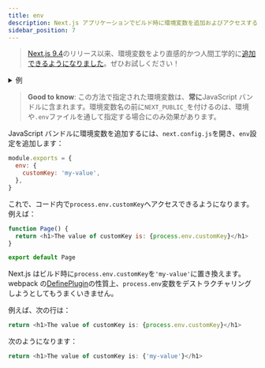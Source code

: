```yaml
---
title: env
description: Next.js アプリケーションでビルド時に環境変数を追加およびアクセスする方法を学びます。
sidebar_position: 7
---
```


> [Next.js 9.4](https://nextjs.org/blog/next-9-4)のリリース以来、環境変数をより直感的かつ人間工学的に[追加できるようになりました](/docs/app-router/building-your-application/configuring/environment-variables)。ぜひお試しください！

<details>
  <summary>例</summary>
	<div>
  <a href="https://github.com/vercel/next.js/tree/canary/examples/with-env-from-next-config-js">With env</a>
	</div>
</details>

> **Good to know**: この方法で指定された環境変数は、**常に**JavaScript バンドルに含まれます。環境変数名の前に`NEXT_PUBLIC_`を付けるのは、環境や`.env`ファイルを通して指定する場合にのみ効果があります。

JavaScript バンドルに環境変数を追加するには、`next.config.js`を開き、`env`設定を追加します：

```js title="next.config.js"
module.exports = {
  env: {
    customKey: 'my-value',
  },
}
```

これで、コード内で`process.env.customKey`へアクセスできるようになります。例えば：

```js
function Page() {
  return <h1>The value of customKey is: {process.env.customKey}</h1>
}

export default Page
```

Next.js はビルド時に`process.env.customKey`を`'my-value'`に置き換えます。webpack の[DefinePlugin](https://webpack.js.org/plugins/define-plugin/)の性質上、`process.env`変数をデストラクチャリングしようとしてもうまくいきません。

例えば、次の行は：

```js
return <h1>The value of customKey is: {process.env.customKey}</h1>
```

次のようになります：

```js
return <h1>The value of customKey is: {'my-value'}</h1>
```
